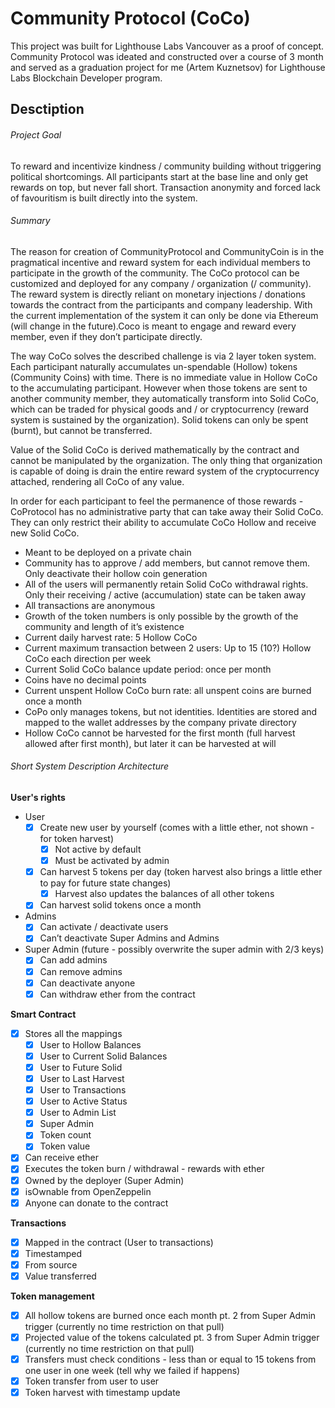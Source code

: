 # Community Protocol (CoCo)
This project was built for Lighthouse Labs Vancouver as a proof of concept. Community Protocol was ideated and constructed over a course of 3 month and served as a graduation project for me (Artem Kuznetsov) for Lighthouse Labs Blockchain Developer program.

## Desctiption
###### Project Goal
To reward and incentivize kindness / community building without triggering political shortcomings.
All participants start at the base line and only get rewards on top, but never fall short. Transaction anonymity and forced lack of favouritism is built directly into the system.

###### Summary
The reason for creation of CommunityProtocol and CommunityCoin is in the pragmatical incentive and reward system for each individual members to participate in the growth of the community. The CoCo protocol can be customized and deployed for any company / organization (/ community). The reward system is directly reliant on monetary injections / donations towards the contract from the participants and company leadership. With the current implementation of the system it can only be done via Ethereum (will change in the future).Coco is meant to engage and reward every member, even if they don’t participate directly.

The way CoCo solves the described challenge is via 2 layer token system. Each participant naturally accumulates un-spendable (Hollow) tokens (Community Coins) with time. There is no immediate value in Hollow CoCo to the accumulating participant. However when those tokens are sent to another community member, they automatically transform into Solid CoCo, which can be traded for physical goods and / or cryptocurrency (reward system is sustained by the organization). Solid tokens can only be spent (burnt), but cannot be transferred.

Value of the Solid CoCo is derived mathematically by the contract and cannot be manipulated by the organization. The only thing that organization is capable of doing is drain the entire reward system of the cryptocurrency attached, rendering all CoCo of any value.

In order for each participant to feel the permanence of those rewards - CoProtocol has no administrative party that can take away their Solid CoCo. They can only restrict their ability to accumulate CoCo Hollow and receive new Solid CoCo.

- Meant to be deployed on a private chain
- Community has to approve / add members, but cannot remove them. Only deactivate their hollow coin generation
- All of the users will permanently retain Solid CoCo withdrawal rights. Only their receiving / active (accumulation) state can be taken away
- All transactions are anonymous
- Growth of the token numbers is only possible by the growth of the community and length of it’s existence
- Current daily harvest rate: 5 Hollow CoCo
- Current maximum transaction between 2 users: Up to 15 (10?) Hollow CoCo each direction per week
- Current Solid CoCo balance update period: once per month
- Coins have no decimal points
- Current unspent Hollow CoCo burn rate: all unspent coins are burned once a month
- CoPo only manages tokens, but not identities. Identities are stored and mapped to the wallet addresses by the company private directory
- Hollow CoCo cannot be harvested for the first month (full harvest allowed after first month), but later it can be harvested at will

###### Short System Description Architecture
**User's rights**
- User
    - [x] Create new user by yourself (comes with a little ether, not shown - for token harvest)
        - [x] Not active by default
        - [x] Must be activated by admin
    - [x] Can harvest 5 tokens per day (token harvest also brings a little ether to pay for future state changes)
        - [x] Harvest also updates the balances of all other tokens
    - [x] Can harvest solid tokens once a month
- Admins
    - [x] Can activate / deactivate users
    - [x] Can’t deactivate Super Admins and Admins
- Super Admin (future - possibly overwrite the super admin with 2/3 keys)
    - [x] Can add admins
    - [x] Can remove admins
    - [x] Can deactivate anyone
    - [x] Can withdraw ether from the contract

**Smart Contract**
- [x] Stores all the mappings
    - [x] User to Hollow Balances
    - [x] User to Current Solid Balances
    - [x] User to Future Solid
    - [x] User to Last Harvest
    - [x] User to Transactions
    - [x] User to Active Status
    - [x] User to Admin List
    - [x] Super Admin
    - [x] Token count
    - [x] Token value
- [x] Can receive ether
- [x] Executes the token burn / withdrawal - rewards with ether
- [x] Owned by the deployer (Super Admin)
- [x] isOwnable from OpenZeppelin
- [x] Anyone can donate to the contract

**Transactions**
- [x] Mapped in the contract (User to transactions)
- [x] Timestamped
- [x] From source
- [x] Value transferred

**Token management**
- [x] All hollow tokens are burned once each month pt. 2 from Super Admin trigger (currently no time restriction on that pull)
- [x] Projected value of the tokens calculated pt. 3 from Super Admin trigger (currently no time restriction on that pull)
- [x] Transfers must check conditions - less than or equal to 15 tokens from one user in one week (tell why we failed if happens)
- [x] Token transfer from user to user
- [x] Token harvest with timestamp update
